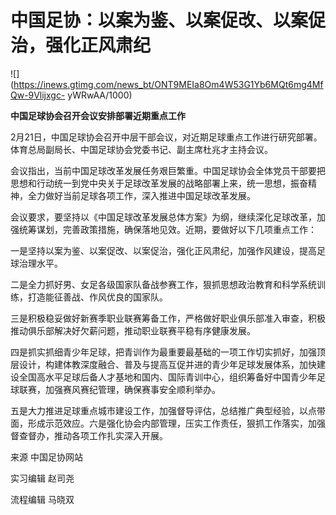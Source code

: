 # 中国足协：以案为鉴、以案促改、以案促治，强化正风肃纪

![](https://inews.gtimg.com/news_bt/ONT9MEIa8Om4W53G1Yb6MQt6mg4MfQw-9Vlijxgc-
yWRwAA/1000)

**中国足球协会召开会议安排部署近期重点工作**

2月21日，中国足球协会召开中层干部会议，对近期足球重点工作进行研究部署。体育总局副局长、中国足球协会党委书记、副主席杜兆才主持会议。

会议指出，当前中国足球改革发展任务艰巨繁重。中国足球协会全体党员干部要把思想和行动统一到党中央关于足球改革发展的战略部署上来，统一思想，振奋精神，全力做好当前足球各项工作，深入推进中国足球改革发展。

会议要求，要坚持以《中国足球改革发展总体方案》为纲，继续深化足球改革，加强统筹谋划，完善政策措施，确保落地见效。近期，要做好以下几项重点工作：

一是坚持以案为鉴、以案促改、以案促治，强化正风肃纪，加强作风建设，提高足球治理水平。

二是全力抓好男、女足各级国家队备战参赛工作，狠抓思想政治教育和科学系统训练，打造能征善战、作风优良的国家队。

三是积极稳妥做好新赛季职业联赛筹备工作，严格做好职业俱乐部准入审查，积极推动俱乐部解决好欠薪问题，推动职业联赛平稳有序健康发展。

四是抓实抓细青少年足球，把青训作为最重要最基础的一项工作切实抓好，加强顶层设计，构建体教深度融合、普及与提高互促并进的青少年足球发展体系，加快建设全国高水平足球后备人才基地和国内、国际青训中心，组织筹备好中国青少年足球联赛，加强赛风赛纪管理，确保赛事安全顺利举办。

五是大力推进足球重点城市建设工作，加强督导评估，总结推广典型经验，以点带面，形成示范效应。六是强化协会内部管理，压实工作责任，狠抓工作落实，加强督查督办，推动各项工作扎实深入开展。

来源 中国足协网站

实习编辑 赵司尧

流程编辑 马晓双

